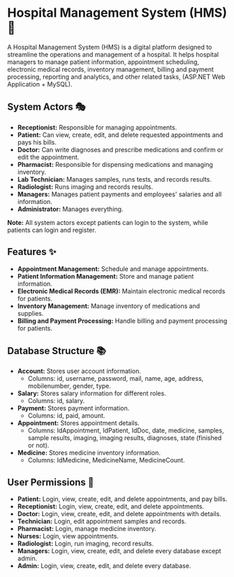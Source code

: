 # Hospital Management System (HMS) 🏥

A Hospital Management System (HMS) is a digital platform designed to streamline the operations and management of a hospital. It helps hospital managers to manage patient information, appointment scheduling, electronic medical records, inventory management, billing and payment processing, reporting and analytics, and other related tasks, (ASP.NET Web Application + MySQL).

## System Actors 🎭

- **Receptionist:** Responsible for managing appointments.
- **Patient:** Can view, create, edit, and delete requested appointments and pays his bills.
- **Doctor:** Can write diagnoses and prescribe medications and confirm or edit the appointment.
- **Pharmacist:** Responsible for dispensing medications and managing inventory.
- **Lab Technician:** Manages samples, runs tests, and records results.
- **Radiologist:** Runs imaging and records results.
- **Managers:** Manages patient payments and employees' salaries and all information.
- **Administrator:** Manages everything.

**Note:** All system actors except patients can login to the system, while patients can login and register.

## Features ✨

- **Appointment Management:** Schedule and manage appointments.
- **Patient Information Management:** Store and manage patient information.
- **Electronic Medical Records (EMR):** Maintain electronic medical records for patients.
- **Inventory Management:** Manage inventory of medications and supplies.
- **Billing and Payment Processing:** Handle billing and payment processing for patients.

## Database Structure 📚

- **Account:** Stores user account information.
  - Columns: id, username, password, mail, name, age, address, mobilenumber, gender, type.
- **Salary:** Stores salary information for different roles.
  - Columns: id, salary.
- **Payment:** Stores payment information.
  - Columns: id, paid, amount.
- **Appointment:** Stores appointment details.
  - Columns: IdAppointment, IdPatient, IdDoc, date, medicine, samples, sample results, imaging, imaging results, diagnoses, state (finished or not).
- **Medicine:** Stores medicine inventory information.
  - Columns: IdMedicine, MedicineName, MedicineCount.

## User Permissions 👥

- **Patient:** Login, view, create, edit, and delete appointments, and pay bills.
- **Receptionist:** Login, view, create, edit, and delete appointments.
- **Doctor:** Login, view, create, edit, and delete appointments with details.
- **Technician:** Login, edit appointment samples and records.
- **Pharmacist:** Login, manage medicine inventory.
- **Nurses:** Login, view appointments.
- **Radiologist:** Login, run imaging, record results.
- **Managers:** Login, view, create, edit, and delete every database except admin.
- **Admin:** Login, view, create, edit, and delete every database.
